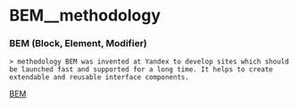 # BEM__methodology

### BEM (Block, Element, Modifier)
    > methodology BEM was invented at Yandex to develop sites which should be launched fast and supported for a long time. It helps to create extendable and reusable interface components.

[BEM](https://en.bem.info/methodology/)
